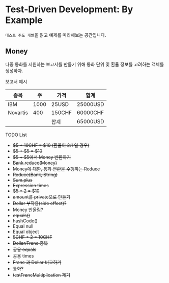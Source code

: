 # Test-Driven Development: By Example

`테스트 주도 개발`을 읽고 예제를 따라해보는 공간입니다.

## Money

다중 통화를 지원하는 보고서를 만들기 위해 통화 단위 및 환율 정보를 고려하는 객체를 생성하자.

보고서 예시

| 종목 | 주 | 가격 | 합계 |
|--|--|--|--|
| IBM | 1000 | 25USD | 25000USD |
| Novartis | 400 | 150CHF | 60000CHF |
|  |  | 합계 | 65000USD |

TODO List
- ~~$5 + 10CHF = $10 (환율이 2:1 일 경우)~~
- ~~$5 + $5 = $10~~
- ~~$5 + $5에서 Money 반환하기~~
- ~~Bank.reduce(Money)~~
- ~~Money에 대한, 통화 변환을 수행하는 Reduce~~
- ~~Reduce(Bank, String)~~
- ~~Sum.plus~~
- ~~Expression.times~~
- ~~$5 * 2 = $10~~
- ~~amount를 private으로 만들기~~
- ~~Dollar 부작용(side effect)?~~
- Money 반올림?
- ~~equals()~~
- hashCode()
- Equal null
- Equal object
- ~~5CHF * 2 = 10CHF~~
- ~~Dollar/Franc 중복~~
- ~~공용 equals~~
- 공용 times
- ~~Franc 과 Dollar 비교하기~~
- ~~통화?~~
- ~~testFrancMultiplication 제거~~